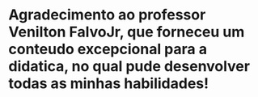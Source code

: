 # Agradecimento ao professor Venilton FalvoJr, que forneceu um conteudo excepcional para a didatica, no qual pude desenvolver todas as minhas habilidades!

